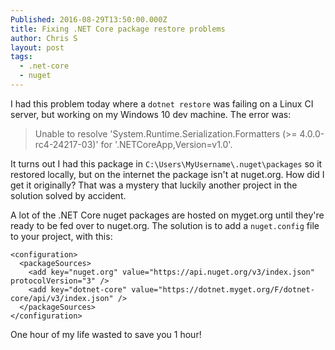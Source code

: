 ```yaml
---
Published: 2016-08-29T13:50:00.000Z
title: Fixing .NET Core package restore problems
author: Chris S
layout: post
tags:
  - .net-core
  - nuget
---
```

I had this problem today where a `dotnet restore` was failing on a Linux CI server, but working on my Windows 10 dev machine. The error was:

> Unable to resolve 'System.Runtime.Serialization.Formatters (&gt;= 4.0.0-rc4-24217-03)' for '.NETCoreApp,Version=v1.0'.

It turns out I had this package in `C:\Users\MyUsername\.nuget\packages` so it restored locally, but on the internet the package isn't at nuget.org. How did I get it originally? That was a mystery that luckily another project in the solution solved by accident.

A lot of the .NET Core nuget packages are hosted on myget.org until they're ready to be fed over to nuget.org. The solution is to add a `nuget.config` file to your project, with this:


    <configuration>
      <packageSources>
        <add key="nuget.org" value="https://api.nuget.org/v3/index.json" protocolVersion="3" />
        <add key="dotnet-core" value="https://dotnet.myget.org/F/dotnet-core/api/v3/index.json" />
      </packageSources>
    </configuration>


One hour of my life wasted to save you 1 hour! 
